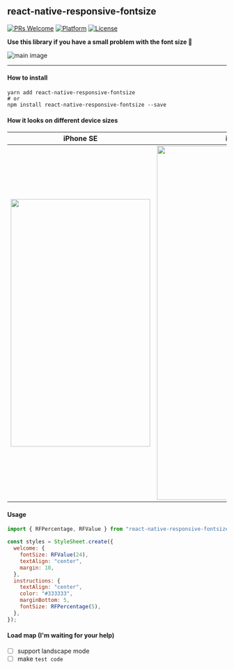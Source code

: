 ## react-native-responsive-fontsize

[![PRs Welcome](https://img.shields.io/badge/PRs-Welcome-brightgreen.svg)](https://github.com/heyman333/react-native-responsive-fontSize/pulls)
[![Platform](https://img.shields.io/badge/platform-react--native-lightgrey.svg)](http://facebook.github.io/react-native/)
[![License](https://img.shields.io/badge/license-MIT-blue.svg)](https://github.com/heyman333/react-native-responsive-fontSize/blob/master/LICENSE)

<strong>Use this library if you have a small problem with the font size 🎉</strong>

<img src="images/main.png" alt="main image">

<hr />

#### How to install

```shell
yarn add react-native-responsive-fontsize
# or
npm install react-native-responsive-fontsize --save
```

#### How it looks on different device sizes

|                                                               iPhone SE                                                                |                                                               iPhone X                                                                |
| :------------------------------------------------------------------------------------------------------------------------------------: | :-----------------------------------------------------------------------------------------------------------------------------------: |
| <img src="https://raw.githubusercontent.com/heyman333/react-native-responsive-fontSize/master/images/SE.png" width="320" height="568"> | <img src="https://raw.githubusercontent.com/heyman333/react-native-responsive-fontSize/master/images/X.png" width="385" height="812"> |

#### Usage

```js
import { RFPercentage, RFValue } from "react-native-responsive-fontsize";

const styles = StyleSheet.create({
  welcome: {
    fontSize: RFValue(24),
    textAlign: "center",
    margin: 10,
  },
  instructions: {
    textAlign: "center",
    color: "#333333",
    marginBottom: 5,
    fontSize: RFPercentage(5),
  },
});
```

#### Load map (I'm waiting for your help)

- [ ] support landscape mode
- [ ] make `test code`
